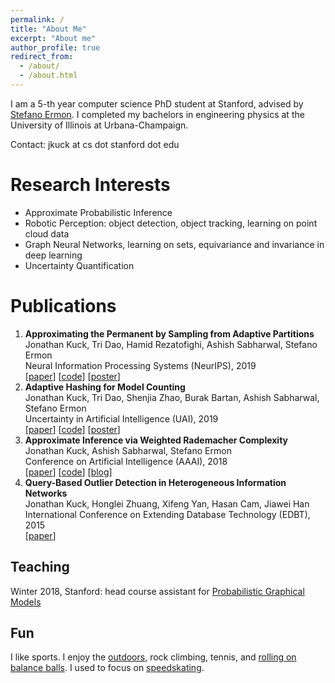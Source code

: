 ```yaml
---
permalink: /
title: "About Me"
excerpt: "About me"
author_profile: true
redirect_from: 
  - /about/
  - /about.html
---
```

I am a 5-th year computer science PhD student at Stanford, advised by [Stefano Ermon](https://cs.stanford.edu/~ermon/).  I completed my bachelors in engineering physics at the University of Illinois at Urbana-Champaign.

Contact: jkuck at cs dot stanford dot edu


Research Interests
======
- Approximate Probabilistic Inference
- Robotic Perception: object detection, object tracking, learning on point cloud data
- Graph Neural Networks, learning on sets, equivariance and invariance in deep learning
- Uncertainty Quantification


Publications
======
1. __Approximating the Permanent by Sampling from Adaptive Partitions__  
Jonathan Kuck, Tri Dao, Hamid Rezatofighi, Ashish Sabharwal, Stefano Ermon  
Neural Information Processing Systems (NeurIPS), 2019  
[[paper](https://papers.nips.cc/paper/9089-approximating-the-permanent-by-sampling-from-adaptive-partitions)] [[code](https://github.com/ermongroup/permanent_adaptive)] [[poster](https://github.com/ermongroup/permanent_adaptive/blob/master/permanent_adaptive_sampling_poster.pdf)]  
1. __Adaptive Hashing for Model Counting__  
Jonathan Kuck, Tri Dao, Shenjia Zhao, Burak Bartan, Ashish Sabharwal, Stefano Ermon  
Uncertainty in Artificial Intelligence (UAI), 2019  
[[paper](http://auai.org/uai2019/proceedings/papers/86.pdf)] [[code](https://github.com/ermongroup/adaptive_hashing)] [[poster](https://github.com/ermongroup/adaptive_hashing/blob/master/adaptive_hashing_poster.pdf)]  
1. __Approximate Inference via Weighted Rademacher Complexity__  
Jonathan Kuck, Ashish Sabharwal, Stefano Ermon  
Conference on Artificial Intelligence (AAAI), 2018  
[[paper](https://arxiv.org/abs/1801.09028)] [[code](https://github.com/ermongroup/weighted-rademacher)] [[blog](https://ermongroup.github.io/blog/rademacher/)]
1. __Query-Based Outlier Detection in Heterogeneous Information Networks__  
Jonathan Kuck, Honglei Zhuang, Xifeng Yan, Hasan Cam, Jiawei Han  
International Conference on Extending Database Technology (EDBT), 2015  
[[paper](https://www.semanticscholar.org/paper/Query-Based-Outlier-Detection-in-Heterogeneous-Kuck-Zhuang/40150a1f67a5ebfa78a9ac99f998b39fa34bc9ba)]


Teaching
------
Winter 2018, Stanford: head course assistant for [Probabilistic Graphical Models](https://cs.stanford.edu/~ermon/cs228/index.html)


Fun
------
I like sports.  I enjoy the [outdoors](https://jkuck.github.io/halfdome_img.html), rock climbing, tennis, and [rolling on balance balls](https://github.com/jkuck/jkuck.github.io/blob/master/images/ball_rolling.MOV).  I used to focus on [speedskating](https://www.youtube.com/watch?v=3vojCzsek38).